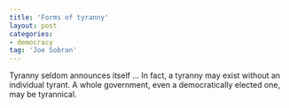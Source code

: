 ```yaml
---
title: 'Forms of tyranny'
layout: post
categories:
- democracy
tag: 'Joe Sobran'
---
```


Tyranny seldom announces itself … In fact, a tyranny may exist without an individual tyrant. A whole government, even a democratically elected one, may be tyrannical.